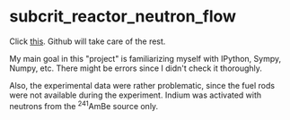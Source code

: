 # subcrit_reactor_neutron_flow

Click [this](https://github.com/FermiParadox/subcrit_reactor_n_flow/blob/master/neutron_flux.ipynb). Github will take care of the rest. 

My main goal in this "project" is familiarizing myself with IPython, Sympy, Numpy, etc. 
There might be errors since I didn't check it thoroughly.  

Also, the experimental data were rather problematic, since the fuel rods were not available
during the experiment. Indium was activated with neutrons from the <sup>241</sup>AmBe source only.
